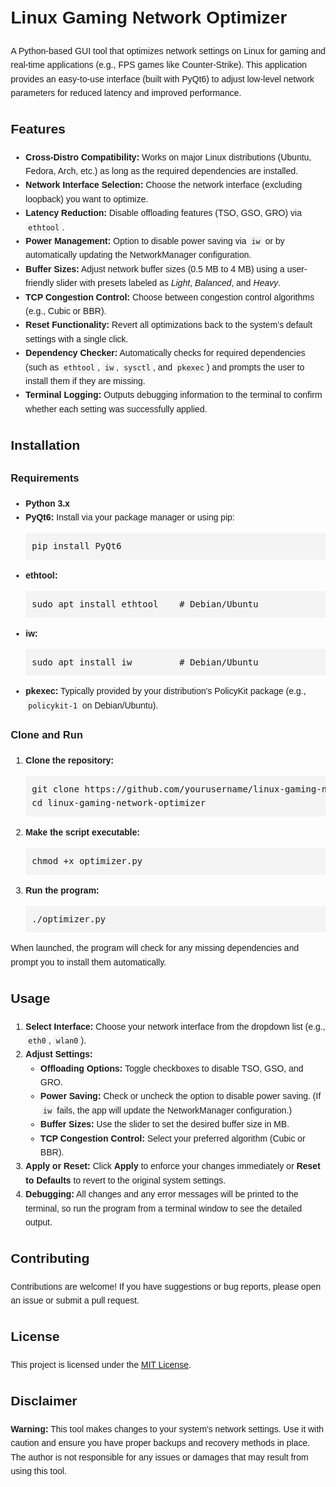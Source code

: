 <!DOCTYPE html>
<html>
<head>
  <meta charset="utf-8">
  <title>Linux Gaming Network Optimizer</title>
  <style>
    body { font-family: Arial, sans-serif; line-height: 1.6; margin: 20px; }
    pre { background-color: #f4f4f4; padding: 10px; }
    code { background-color: #f4f4f4; padding: 2px 4px; }
  </style>
</head>
<body>
  <h1>Linux Gaming Network Optimizer</h1>
  <p>
    A Python-based GUI tool that optimizes network settings on Linux for gaming and real-time applications (e.g., FPS games like Counter-Strike). This application provides an easy-to-use interface (built with PyQt6) to adjust low-level network parameters for reduced latency and improved performance.
  </p>

  <h2>Features</h2>
  <ul>
    <li><strong>Cross-Distro Compatibility:</strong> Works on major Linux distributions (Ubuntu, Fedora, Arch, etc.) as long as the required dependencies are installed.</li>
    <li><strong>Network Interface Selection:</strong> Choose the network interface (excluding loopback) you want to optimize.</li>
    <li><strong>Latency Reduction:</strong> Disable offloading features (TSO, GSO, GRO) via <code>ethtool</code>.</li>
    <li><strong>Power Management:</strong> Option to disable power saving via <code>iw</code> or by automatically updating the NetworkManager configuration.</li>
    <li><strong>Buffer Sizes:</strong> Adjust network buffer sizes (0.5 MB to 4 MB) using a user-friendly slider with presets labeled as <em>Light</em>, <em>Balanced</em>, and <em>Heavy</em>.</li>
    <li><strong>TCP Congestion Control:</strong> Choose between congestion control algorithms (e.g., Cubic or BBR).</li>
    <li><strong>Reset Functionality:</strong> Revert all optimizations back to the system’s default settings with a single click.</li>
    <li><strong>Dependency Checker:</strong> Automatically checks for required dependencies (such as <code>ethtool</code>, <code>iw</code>, <code>sysctl</code>, and <code>pkexec</code>) and prompts the user to install them if they are missing.</li>
    <li><strong>Terminal Logging:</strong> Outputs debugging information to the terminal to confirm whether each setting was successfully applied.</li>
  </ul>

  <h2>Installation</h2>
  <h3>Requirements</h3>
  <ul>
    <li><strong>Python 3.x</strong></li>
    <li>
      <strong>PyQt6:</strong> Install via your package manager or using pip:
      <pre>pip install PyQt6</pre>
    </li>
    <li>
      <strong>ethtool:</strong>
      <pre>sudo apt install ethtool    # Debian/Ubuntu</pre>
    </li>
    <li>
      <strong>iw:</strong>
      <pre>sudo apt install iw         # Debian/Ubuntu</pre>
    </li>
    <li>
      <strong>pkexec:</strong> Typically provided by your distribution's PolicyKit package (e.g., <code>policykit-1</code> on Debian/Ubuntu).
    </li>
  </ul>

  <h3>Clone and Run</h3>
  <ol>
    <li>
      <strong>Clone the repository:</strong>
      <pre>git clone https://github.com/yourusername/linux-gaming-network-optimizer.git
cd linux-gaming-network-optimizer</pre>
    </li>
    <li>
      <strong>Make the script executable:</strong>
      <pre>chmod +x optimizer.py</pre>
    </li>
    <li>
      <strong>Run the program:</strong>
      <pre>./optimizer.py</pre>
    </li>
  </ol>
  <p>
    When launched, the program will check for any missing dependencies and prompt you to install them automatically.
  </p>

  <h2>Usage</h2>
  <ol>
    <li>
      <strong>Select Interface:</strong> Choose your network interface from the dropdown list (e.g., <code>eth0</code>, <code>wlan0</code>).
    </li>
    <li>
      <strong>Adjust Settings:</strong>
      <ul>
        <li><strong>Offloading Options:</strong> Toggle checkboxes to disable TSO, GSO, and GRO.</li>
        <li><strong>Power Saving:</strong> Check or uncheck the option to disable power saving. (If <code>iw</code> fails, the app will update the NetworkManager configuration.)</li>
        <li><strong>Buffer Sizes:</strong> Use the slider to set the desired buffer size in MB.</li>
        <li><strong>TCP Congestion Control:</strong> Select your preferred algorithm (Cubic or BBR).</li>
      </ul>
    </li>
    <li>
      <strong>Apply or Reset:</strong> Click <strong>Apply</strong> to enforce your changes immediately or <strong>Reset to Defaults</strong> to revert to the original system settings.
    </li>
    <li>
      <strong>Debugging:</strong> All changes and any error messages will be printed to the terminal, so run the program from a terminal window to see the detailed output.
    </li>
  </ol>

  <h2>Contributing</h2>
  <p>
    Contributions are welcome! If you have suggestions or bug reports, please open an issue or submit a pull request.
  </p>

  <h2>License</h2>
  <p>
    This project is licensed under the <a href="LICENSE">MIT License</a>.
  </p>

  <h2>Disclaimer</h2>
  <p>
    <strong>Warning:</strong> This tool makes changes to your system's network settings. Use it with caution and ensure you have proper backups and recovery methods in place. The author is not responsible for any issues or damages that may result from using this tool.
  </p>
</body>
</html>
